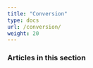 ```yaml
---
title: "Conversion"
type: docs
url: /conversion/
weight: 20
---
```


### **Articles in this section**


